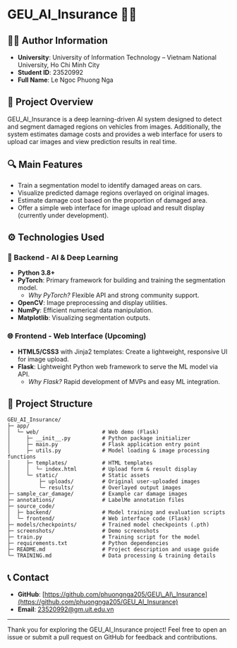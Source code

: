 # GEU\_AI\_Insurance 🚗🔧

## 🧑‍💼 Author Information

- **University**: University of Information Technology – Vietnam National University, Ho Chi Minh City
- **Student ID**: 23520992
- **Full Name**: Le Ngoc Phuong Nga

## 🌟 Project Overview

GEU\_AI\_Insurance is a deep learning-driven AI system designed to detect and segment damaged regions on vehicles from images. Additionally, the system estimates damage costs and provides a web interface for users to upload car images and view prediction results in real time.

## 🔍 Main Features

- Train a segmentation model to identify damaged areas on cars.
- Visualize predicted damage regions overlayed on original images.
- Estimate damage cost based on the proportion of damaged area.
- Offer a simple web interface for image upload and result display (currently under development).

## ⚙️ Technologies Used

### 🧠 Backend - AI & Deep Learning

- **Python 3.8+**
- **PyTorch**: Primary framework for building and training the segmentation model.
  - *Why PyTorch?* Flexible API and strong community support.
- **OpenCV**: Image preprocessing and display utilities.
- **NumPy**: Efficient numerical data manipulation.
- **Matplotlib**: Visualizing segmentation outputs.

### 🌐 Frontend - Web Interface (Upcoming)

- **HTML5/CSS3** with Jinja2 templates: Create a lightweight, responsive UI for image upload.
- **Flask**: Lightweight Python web framework to serve the ML model via API.
  - *Why Flask?* Rapid development of MVPs and easy ML integration.

## 📁 Project Structure

```plaintext
GEU_AI_Insurance/
├─ app/
│  └─ web/                    # Web demo (Flask)
│     ├─ __init__.py          # Python package initializer
│     ├─ main.py              # Flask application entry point
│     ├─ utils.py             # Model loading & image processing functions
│     ├─ templates/           # HTML templates
│     │  └─ index.html        # Upload form & result display
│     └─ static/              # Static assets
│         ├─ uploads/         # Original user-uploaded images
│         └─ results/         # Overlayed output images
├─ sample_car_damage/         # Example car damage images
├─ annotations/               # LabelMe annotation files
├─ source_code/
│  ├─ backend/                # Model training and evaluation scripts
│  └─ frontend/               # Web interface code (Flask)
├─ models/checkpoints/        # Trained model checkpoints (.pth)
├─ screenshots/               # Demo screenshots
├─ train.py                   # Training script for the model
├─ requirements.txt           # Python dependencies
├─ README.md                  # Project description and usage guide
└─ TRAINING.md                # Data processing & training details
```

## 📞 Contact

- **GitHub**: [https://github.com/phuongnga205/GEU\_AI\_Insurance](https://github.com/phuongnga205/GEU_AI_Insurance)
- **Email**: [23520992@gm.uit.edu.vn](mailto:23520992@gm.uit.edu.vn)

---

Thank you for exploring the GEU\_AI\_Insurance project! Feel free to open an issue or submit a pull request on GitHub for feedback and contributions.

